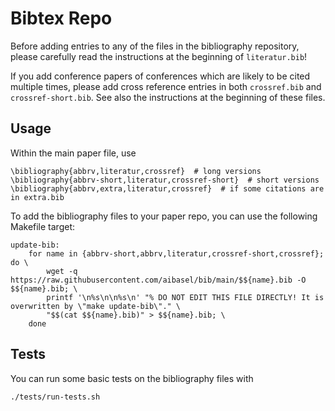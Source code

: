 # Bibtex Repo

Before adding entries to any of the files in the bibliography
repository, please carefully read the instructions at the beginning
of `literatur.bib`!

If you add conference papers of conferences which are likely to be
cited multiple times, please add cross reference entries in both
`crossref.bib` and `crossref-short.bib`. See also the instructions at
the beginning of these files.

## Usage

Within the main paper file, use

    \bibliography{abbrv,literatur,crossref}  # long versions
    \bibliography{abbrv-short,literatur,crossref-short}  # short versions
    \bibliography{abbrv,extra,literatur,crossref}  # if some citations are in extra.bib

To add the bibliography files to your paper repo, you can use the following Makefile target:

    update-bib:
        for name in {abbrv-short,abbrv,literatur,crossref-short,crossref}; do \
            wget -q https://raw.githubusercontent.com/aibasel/bib/main/$${name}.bib -O $${name}.bib; \
            printf '\n%s\n\n%s\n' "% DO NOT EDIT THIS FILE DIRECTLY! It is overwritten by \"make update-bib\"." \
            "$$(cat $${name}.bib)" > $${name}.bib; \
        done

## Tests

You can run some basic tests on the bibliography files with

    ./tests/run-tests.sh

